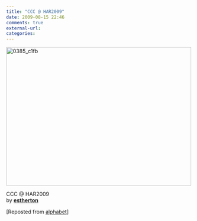 ```yaml
---
title: "CCC @ HAR2009"
date: 2009-08-15 22:46
comments: true
external-url:
categories:
---
```

[<img src="http://1.asset.soup.io/asset/0426/0385_c1fb.jpeg" width="500" height="375" alt="0385_c1fb" />][1]

CCC @ HAR2009  
by [**estherton**][2]

[Reposted from [alphabet][3]]

  [1]: http://www.flickr.com/photos/estherton/3823234380/
  [2]: http://www.flickr.com/photos/estherton/ "Link to estherton's photostream"
  [3]: http://alphabet.soup.io/post/25573071/CCC-HAR2009
